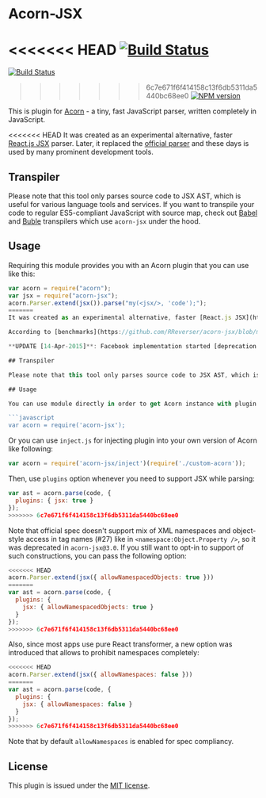 # Acorn-JSX

<<<<<<< HEAD
[![Build Status](https://travis-ci.org/acornjs/acorn-jsx.svg?branch=master)](https://travis-ci.org/acornjs/acorn-jsx)
=======
[![Build Status](https://travis-ci.org/RReverser/acorn-jsx.svg?branch=master)](https://travis-ci.org/RReverser/acorn-jsx)
>>>>>>> 6c7e671f6f414158c13f6db5311da5440bc68ee0
[![NPM version](https://img.shields.io/npm/v/acorn-jsx.svg)](https://www.npmjs.org/package/acorn-jsx)

This is plugin for [Acorn](http://marijnhaverbeke.nl/acorn/) - a tiny, fast JavaScript parser, written completely in JavaScript.

<<<<<<< HEAD
It was created as an experimental alternative, faster [React.js JSX](http://facebook.github.io/react/docs/jsx-in-depth.html) parser. Later, it replaced the [official parser](https://github.com/facebookarchive/esprima) and these days is used by many prominent development tools.

## Transpiler

Please note that this tool only parses source code to JSX AST, which is useful for various language tools and services. If you want to transpile your code to regular ES5-compliant JavaScript with source map, check out [Babel](https://babeljs.io/) and [Buble](https://buble.surge.sh/) transpilers which use `acorn-jsx` under the hood.

## Usage

Requiring this module provides you with an Acorn plugin that you can use like this:

```javascript
var acorn = require("acorn");
var jsx = require("acorn-jsx");
acorn.Parser.extend(jsx()).parse("my(<jsx/>, 'code');");
=======
It was created as an experimental alternative, faster [React.js JSX](http://facebook.github.io/react/docs/jsx-in-depth.html) parser.

According to [benchmarks](https://github.com/RReverser/acorn-jsx/blob/master/test/bench.html), Acorn-JSX is 2x faster than official [Esprima-based parser](https://github.com/facebook/esprima) when location tracking is turned on in both (call it "source maps enabled mode"). At the same time, it consumes all the ES6+JSX syntax that can be consumed by Esprima-FB (this is proved by [official tests](https://github.com/RReverser/acorn-jsx/blob/master/test/tests-jsx.js)).

**UPDATE [14-Apr-2015]**: Facebook implementation started [deprecation process](https://github.com/facebook/esprima/issues/111) in favor of Acorn + Acorn-JSX + Babel for parsing and transpiling JSX syntax.

## Transpiler

Please note that this tool only parses source code to JSX AST, which is useful for various language tools and services. If you want to transpile your code to regular ES5-compliant JavaScript with source map, check out the [babel transpiler](https://babeljs.io/) which uses `acorn-jsx` under the hood.

## Usage

You can use module directly in order to get Acorn instance with plugin installed:

```javascript
var acorn = require('acorn-jsx');
```

Or you can use `inject.js` for injecting plugin into your own version of Acorn like following:

```javascript
var acorn = require('acorn-jsx/inject')(require('./custom-acorn'));
```

Then, use `plugins` option whenever you need to support JSX while parsing:

```javascript
var ast = acorn.parse(code, {
  plugins: { jsx: true }
});
>>>>>>> 6c7e671f6f414158c13f6db5311da5440bc68ee0
```

Note that official spec doesn't support mix of XML namespaces and object-style access in tag names (#27) like in `<namespace:Object.Property />`, so it was deprecated in `acorn-jsx@3.0`. If you still want to opt-in to support of such constructions, you can pass the following option:

```javascript
<<<<<<< HEAD
acorn.Parser.extend(jsx({ allowNamespacedObjects: true }))
=======
var ast = acorn.parse(code, {
  plugins: {
    jsx: { allowNamespacedObjects: true }
  }
});
>>>>>>> 6c7e671f6f414158c13f6db5311da5440bc68ee0
```

Also, since most apps use pure React transformer, a new option was introduced that allows to prohibit namespaces completely:

```javascript
<<<<<<< HEAD
acorn.Parser.extend(jsx({ allowNamespaces: false }))
=======
var ast = acorn.parse(code, {
  plugins: {
    jsx: { allowNamespaces: false }
  }
});
>>>>>>> 6c7e671f6f414158c13f6db5311da5440bc68ee0
```

Note that by default `allowNamespaces` is enabled for spec compliancy.

## License

This plugin is issued under the [MIT license](./LICENSE).
